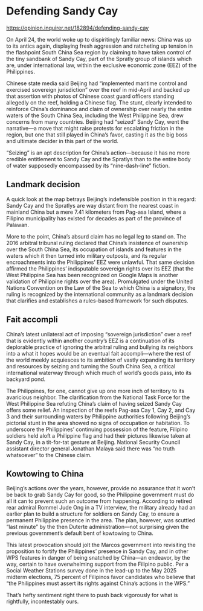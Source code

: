 # Defending Sandy Cay

https://opinion.inquirer.net/182894/defending-sandy-cay









On April 24, the world woke up to dispiritingly familiar news: China was up to its antics again, displaying fresh aggression and ratcheting up tension in the flashpoint South China Sea region by claiming to have taken control of the tiny sandbank of Sandy Cay, part of the Spratly group of islands which are, under international law, within the exclusive economic zone (EEZ) of the Philippines.

Chinese state media said Beijing had “implemented maritime control and exercised sovereign jurisdiction” over the reef in mid-April and backed up that assertion with photos of Chinese coast guard officers standing allegedly on the reef, holding a Chinese flag. The stunt, clearly intended to reinforce China’s dominance and claim of ownership over nearly the entire waters of the South China Sea, including the West Philippine Sea, drew concerns from many countries. Beijing had “seized” Sandy Cay, went the narrative—a move that might raise protests for escalating friction in the region, but one that still played in China’s favor, casting it as the big boss and ultimate decider in this part of the world.

“Seizing” is an apt description for China’s action—because it has no more credible entitlement to Sandy Cay and the Spratlys than to the entire body of water supposedly encompassed by its “nine-dash-line” fiction.



##  Landmark decision



A quick look at the map betrays Beijing’s indefensible position in this regard: Sandy Cay and the Spratlys are way distant from the nearest coast in mainland China but a mere 7.41 kilometers from Pag-asa Island, where a Filipino municipality has existed for decades as part of the province of Palawan.

More to the point, China’s absurd claim has no legal leg to stand on. The 2016 arbitral tribunal ruling declared that China’s insistence of ownership over the South China Sea, its occupation of islands and features in the waters which it then turned into military outposts, and its regular encroachments into the Philippines’ EEZ were unlawful. That same decision affirmed the Philippines’ indisputable sovereign rights over its EEZ (that the West Philippine Sea has been recognized on Google Maps is another validation of Philippine rights over the area). Promulgated under the United Nations Convention on the Law of the Sea to which China is a signatory, the ruling is recognized by the international community as a landmark decision that clarifies and establishes a rules-based framework for such disputes.



##  Fait accompli



China’s latest unilateral act of imposing “sovereign jurisdiction” over a reef that is evidently within another country’s EEZ is a continuation of its deplorable practice of ignoring the arbitral ruling and bullying its neighbors into a what it hopes would be an eventual fait accompli—where the rest of the world meekly acquiesces to its ambition of vastly expanding its territory and resources by seizing and turning the South China Sea, a critical international waterway through which much of world’s goods pass, into its backyard pond.

The Philippines, for one, cannot give up one more inch of territory to its avaricious neighbor. The clarification from the National Task Force for the West Philippine Sea refuting China’s claim of having seized Sandy Cay offers some relief. An inspection of the reefs Pag-asa Cay 1, Cay 2, and Cay 3 and their surrounding waters by Philippine authorities following Beijing’s pictorial stunt in the area showed no signs of occupation or habitation. To underscore the Philippines’ continuing possession of the feature, Filipino soldiers held aloft a Philippine flag and had their pictures likewise taken at Sandy Cay, in a tit-for-tat gesture at Beijing. National Security Council assistant director general Jonathan Malaya said there was “no truth whatsoever” to the Chinese claim.



##  Kowtowing to China



Beijing’s actions over the years, however, provide no assurance that it won’t be back to grab Sandy Cay for good, so the Philippine government must do all it can to prevent such an outcome from happening. According to retired rear admiral Rommel Jude Ong in a TV interview, the military already had an earlier plan to build a structure for soldiers on Sandy Cay, to ensure a permanent Philippine presence in the area. The plan, however, was scuttled “last minute” by the then Duterte administration—not surprising given the previous government’s default bent of kowtowing to China.

This latest provocation should jolt the Marcos government into revisiting the proposition to fortify the Philippines’ presence in Sandy Cay, and in other WPS features in danger of being snatched by China—an endeavor, by the way, certain to have overwhelming support from the Filipino public. Per a Social Weather Stations survey done in the lead-up to the May 2025 midterm elections, 75 percent of Filipinos favor candidates who believe that “the Philippines must assert its rights against China’s actions in the WPS.”

That’s hefty sentiment right there to push back vigorously for what is rightfully, incontestably ours.